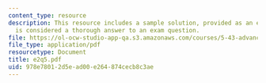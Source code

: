 ```yaml
---
content_type: resource
description: This resource includes a sample solution, provided as an example of what
  is considered a thorough answer to an exam question.
file: https://ol-ocw-studio-app-qa.s3.amazonaws.com/courses/5-43-advanced-organic-chemistry-spring-2007/978e78012d5ead00e264874cecb8c3ae_e2q5.pdf
file_type: application/pdf
resourcetype: Document
title: e2q5.pdf
uid: 978e7801-2d5e-ad00-e264-874cecb8c3ae
---
```

